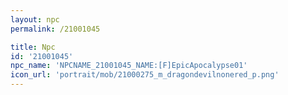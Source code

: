 ```yaml
---
layout: npc
permalink: /21001045

title: Npc
id: '21001045'
npc_name: 'NPCNAME_21001045_NAME:[F]EpicApocalypse01'
icon_url: 'portrait/mob/21000275_m_dragondevilnonered_p.png'
---
```

